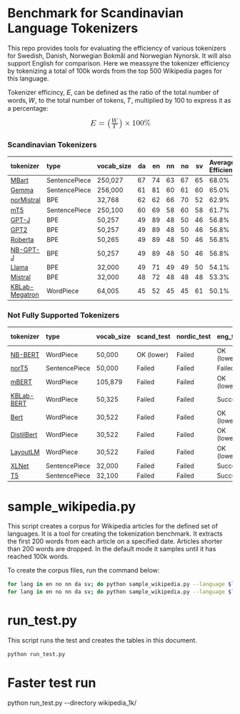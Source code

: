 # Benchmark for Scandinavian Language Tokenizers
This repo provides tools for evaluating the efficiency of various tokenizers for Swedish, Danish, Norwegian Bokmål and  Norwegian Nynorsk. It will also support English for comparison. Here we meassyre the tokenizer efficiency by tokenizing a total of 100k words from the top 500 Wikipedia pages for this language.

Tokenizer efficincy, 𝐸, can be defined as the ratio of the total number of words, 𝑊, to the total number of tokens, 𝑇, multiplied by 100 to express it as a percentage:

<div align="center">
    <img src="images/efficiency.png" alt="Tokenizer Efficiency Formula" />
</div>

### Scandinavian Tokenizers

| tokenizer                                                                               | type          | vocab_size   |   da |   en |   nn |   no |   sv | Average Efficiency   |
|:----------------------------------------------------------------------------------------|:--------------|:-------------|-----:|-----:|-----:|-----:|-----:|:---------------------|
| [MBart](https://hf.co/facebook/mbart-large-en-ro)                                       | SentencePiece | 250,027      |   67 |   74 |   63 |   67 |   65 | 68.0%                |
| [Gemma](https://hf.co/google/gemma-7b)                                                  | SentencePiece | 256,000      |   61 |   81 |   60 |   61 |   60 | 65.0%                |
| [norMistral](https://hf.co/norallm/normistral-7b-scratch)                               | BPE           | 32,768       |   62 |   62 |   66 |   70 |   52 | 62.9%                |
| [mT5](https://hf.co/google/mt5-small)                                                   | SentencePiece | 250,100      |   60 |   69 |   58 |   60 |   58 | 61.7%                |
| [GPT-J](https://hf.co/EleutherAI/gpt-j-6b)                                              | BPE           | 50,257       |   49 |   89 |   48 |   50 |   46 | 56.8%                |
| [GPT2](https://hf.co/gpt2)                                                              | BPE           | 50,257       |   49 |   89 |   48 |   50 |   46 | 56.8%                |
| [Roberta](https://hf.co/roberta-base)                                                   | BPE           | 50,265       |   49 |   89 |   48 |   50 |   46 | 56.8%                |
| [NB-GPT-J](https://hf.co/NbAiLab/nb-gpt-j-6B-v2)                                        | BPE           | 50,257       |   49 |   89 |   48 |   50 |   46 | 56.8%                |
| [Llama](https://hf.co/meta-llama/Llama-2-7b-hf)                                         | BPE           | 32,000       |   49 |   71 |   49 |   49 |   50 | 54.1%                |
| [Mistral](https://hf.co/mistralai/Mistral-7B-Instruct-v0.2)                             | BPE           | 32,000       |   48 |   72 |   48 |   48 |   48 | 53.3%                |
| [KBLab-Megatron](https://hf.co/KBLab/megatron.bert-large.unigram-64k-pretok.500k-steps) | WordPiece     | 64,005       |   45 |   52 |   45 |   45 |   61 | 50.1%                |


### Not Fully Supported Tokenizers

| tokenizer                                                 | type          | vocab_size   | scand_test   | nordic_test   | eng_test   | Average Efficiency   |
|:----------------------------------------------------------|:--------------|:-------------|:-------------|:--------------|:-----------|:---------------------|
| [NB-BERT](https://hf.co/NbAiLab/nb-bert-large)            | WordPiece     | 50,000       | OK (lower)   | Failed        | OK (lower) | 86.0%                |
| [norT5](https://hf.co/ltg/nort5-base)                     | SentencePiece | 50,000       | Failed       | Failed        | Failed     | 82.5%                |
| [mBERT](https://hf.co/bert-base-multilingual-uncased)     | WordPiece     | 105,879      | Failed       | Failed        | OK (lower) | 72.8%                |
| [KBLab-BERT](https://hf.co/KBLab/bert-base-swedish-cased) | WordPiece     | 50,325       | Failed       | Failed        | Success    | 63.2%                |
| [Bert](https://hf.co/bert-base-uncased)                   | WordPiece     | 30,522       | Failed       | Failed        | OK (lower) | 52.3%                |
| [DistilBert](https://hf.co/distilbert-base-uncased)       | WordPiece     | 30,522       | Failed       | Failed        | OK (lower) | 52.3%                |
| [LayoutLM](https://hf.co/microsoft/layoutlm-base-uncased) | WordPiece     | 30,522       | Failed       | Failed        | OK (lower) | 52.3%                |
| [XLNet](https://hf.co/xlnet-base-cased)                   | SentencePiece | 32,000       | Failed       | Failed        | Success    | 41.0%                |
| [T5](https://hf.co/t5-base)                               | SentencePiece | 32,100       | Failed       | Failed        | Success    | 36.9%                |


# sample_wikipedia.py
This script creates a corpus for Wikipedia articles for the defined set of languages. It is a tool for creating the tokenization benchmark. It extracts the first 200 words from each article on a specified date. Articles shorter than 200 words are dropped. In the default mode it samples until it has reached 100k words.

To create the corpus files, run the command below:
```bash
for lang in en no nn da sv; do python sample_wikipedia.py --language $lang --output_file wikipedia_100k/wiki_$lang.txt --num_articles 500 --num_words 200;done
for lang in en no nn da sv; do python sample_wikipedia.py --language $lang --output_file wikipedia_1k/wiki_$lang.txt --num_articles 50 --num_words 20;done
```

# run_test.py
This script runs the test and creates the tables in this document.

```bash
python run_test.py
```

# Faster test run
python run_test.py --directory wikipedia_1k/
```



